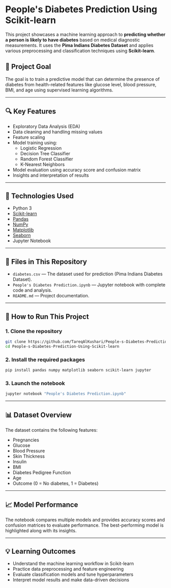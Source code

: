 # People's Diabetes Prediction Using Scikit-learn

This project showcases a machine learning approach to **predicting whether a person is likely to have diabetes** based on medical diagnostic measurements. It uses the **Pima Indians Diabetes Dataset** and applies various preprocessing and classification techniques using **Scikit-learn**.

## 🧠 Project Goal

The goal is to train a predictive model that can determine the presence of diabetes from health-related features like glucose level, blood pressure, BMI, and age using supervised learning algorithms.

---

## 🔍 Key Features

- Exploratory Data Analysis (EDA)
- Data cleaning and handling missing values
- Feature scaling
- Model training using:
  - Logistic Regression
  - Decision Tree Classifier
  - Random Forest Classifier
  - K-Nearest Neighbors
- Model evaluation using accuracy score and confusion matrix
- Insights and interpretation of results

---

## 🧰 Technologies Used

- Python 3
- [Scikit-learn](https://scikit-learn.org/)
- [Pandas](https://pandas.pydata.org/)
- [NumPy](https://numpy.org/)
- [Matplotlib](https://matplotlib.org/)
- [Seaborn](https://seaborn.pydata.org/)
- Jupyter Notebook

---

## 📁 Files in This Repository

- `diabetes.csv` — The dataset used for prediction (Pima Indians Diabetes Dataset).
- `People's Diabetes Prediction.ipynb` — Jupyter notebook with complete code and analysis.
- `README.md` — Project documentation.

---

## 🚀 How to Run This Project

### 1. Clone the repository

```bash
git clone https://github.com/TareqAlKushari/People-s-Diabetes-Prediction-Using-Scikit-learn.git
cd People-s-Diabetes-Prediction-Using-Scikit-learn
```

### 2. Install the required packages

```bash
pip install pandas numpy matplotlib seaborn scikit-learn jupyter
```

### 3. Launch the notebook

```bash
jupyter notebook "People's Diabetes Prediction.ipynb"
```
---

## 📊 Dataset Overview

The dataset contains the following features:

- Pregnancies
- Glucose
- Blood Pressure
- Skin Thickness
- Insulin
- BMI
- Diabetes Pedigree Function
- Age
- Outcome (0 = No diabetes, 1 = Diabetes)

---

## 📈 Model Performance

The notebook compares multiple models and provides accuracy scores and confusion matrices to evaluate performance. The best-performing model is highlighted along with its insights.

---

## 💡 Learning Outcomes
- Understand the machine learning workflow in Scikit-learn
- Practice data preprocessing and feature engineering
- Evaluate classification models and tune hyperparameters
- Interpret model results and make data-driven decisions
